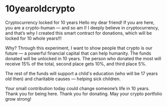 # 10yearoldcrypto
Cryptocurrency locked for 10 years
Hello my dear friend! If you are here, you are a crypto-human — and so am I! I deeply believe in cryptocurrency, and that’s why I created this smart contract for donations, which will be locked for 10 whole years!!!

Why? Through this experiment, I want to show people that crypto is our future — a powerful financial capital that can help humanity. The funds donated will be unlocked in 10 years. The person who donated the most will receive 15% of the total, second place gets 10%, and third place 5%.

The rest of the funds will support a child's education (who will be 17 years old then) and charitable causes — helping sick children.

Your small contribution today could change someone’s life in 10 years. Thank you for being here. Thank you for donating. May your crypto portfolio grow strong!
